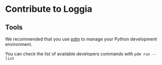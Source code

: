 # Contribute to Loggia

<!-- XXX(dugab): TODO Contributing -->

## Tools

We recommended that you use [pdm](https://pdm.fming.dev/) to manage your Python development environment.

You can check the list of available developers commands with `pdm run --list`
